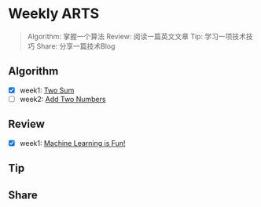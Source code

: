 # Weekly ARTS
> Algorithm: 掌握一个算法
> Review: 阅读一篇英文文章
> Tip: 学习一项技术技巧
> Share: 分享一篇技术Blog

## Algorithm
- [x] week1: [Two Sum](https://leetcode.com/problems/two-sum/description/)
- [ ] week2:  [Add Two Numbers](https://leetcode.com/problems/add-two-numbers/description/)

## Review
- [x] week1: [Machine Learning is Fun!](https://medium.com/@ageitgey/machine-learning-is-fun-80ea3ec3c471)

## Tip

## Share

